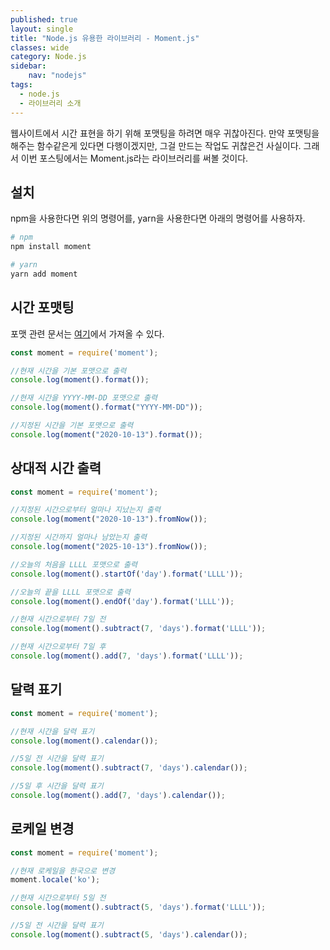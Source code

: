 ```yaml
---
published: true
layout: single
title: "Node.js 유용한 라이브러리 - Moment.js"
classes: wide
category: Node.js
sidebar:
    nav: "nodejs" 
tags: 
  - node.js 
  - 라이브러리 소개
---
```


웹사이트에서 시간 표현을 하기 위해 포맷팅을 하려면 매우 귀찮아진다. 만약 포맷팅을 해주는 함수같은게 있다면 다행이겠지만, 그걸 만드는 작업도 귀찮은건 사실이다. 그래서 이번 포스팅에서는 Moment.js라는 라이브러리를 써볼 것이다.

## 설치

npm을 사용한다면 위의 명령어를, yarn을 사용한다면 아래의 명령어를 사용하자.

~~~sh
# npm
npm install moment

# yarn
yarn add moment
~~~

## 시간 포맷팅

포맷 관련 문서는 [여기](https://momentjs.com/docs/#/parsing/string-format/)에서 가져올 수 있다.

~~~js
const moment = require('moment');

//현재 시간을 기본 포맷으로 출력
console.log(moment().format());

//현재 시간을 YYYY-MM-DD 포맷으로 출력
console.log(moment().format("YYYY-MM-DD"));

//지정된 시간을 기본 포맷으로 출력
console.log(moment("2020-10-13").format());
~~~

## 상대적 시간 출력

~~~js
const moment = require('moment');

//지정된 시간으로부터 얼마나 지났는지 출력
console.log(moment("2020-10-13").fromNow());

//지정된 시간까지 얼마나 남았는지 출력
console.log(moment("2025-10-13").fromNow());

//오늘의 처음을 LLLL 포맷으로 출력
console.log(moment().startOf('day').format('LLLL'));

//오늘의 끝을 LLLL 포맷으로 출력
console.log(moment().endOf('day').format('LLLL'));

//현재 시간으로부터 7일 전
console.log(moment().subtract(7, 'days').format('LLLL'));

//현재 시간으로부터 7일 후
console.log(moment().add(7, 'days').format('LLLL'));
~~~

## 달력 표기

~~~js
const moment = require('moment');

//현재 시간을 달력 표기
console.log(moment().calendar());

//5일 전 시간을 달력 표기
console.log(moment().subtract(7, 'days').calendar());

//5일 후 시간을 달력 표기
console.log(moment().add(7, 'days').calendar());
~~~

## 로케일 변경

~~~js
const moment = require('moment');

//현재 로케일을 한국으로 변경
moment.locale('ko');

//현재 시간으로부터 5일 전
console.log(moment().subtract(5, 'days').format('LLLL'));

//5일 전 시간을 달력 표기
console.log(moment().subtract(5, 'days').calendar());
~~~